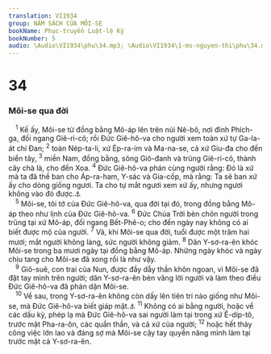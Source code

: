 ```yaml
---
translation: VI1934
group: NĂM SÁCH CỦA MÔI-SE
bookName: Phục-truyền Luật-lệ Ký 
bookNumber: 5
audio: \Audio\VI1934\phu\34.mp3; \Audio\VI1934\1-ms-nguyen-thi\phu\34.mp3
---
```


<div class="title"><h1>34</h1><h3>Môi-se qua đời</h3></div>
<span class="verse phu_34_1"> <sup>1</sup> Kế ấy, Môi-se từ đồng bằng Mô-áp lên trên núi Nê-bô, nơi đỉnh Phích-ga, đối ngang Giê-ri-cô; rồi Đức Giê-hô-va cho người xem toàn xứ tự Ga-la-át chí Đan; </span>
<span class="verse phu_34_2"><sup>2</sup> toàn Nép-ta-li, xứ Ép-ra-im và Ma-na-se, cả xứ Giu-đa cho đến biển tây, </span>
<span class="verse phu_34_3"><sup>3</sup> miền Nam, đồng bằng, sông Giô-đanh và trũng Giê-ri-cô, thành cây chà là, cho đến Xoa. </span>
<span class="verse phu_34_4"><sup>4</sup> Đức Giê-hô-va phán cùng người rằng: Đó là xứ mà ta đã thề ban cho Áp-ra-ham, Y-sác và Gia-cốp, mà rằng: Ta sẽ ban xứ ấy cho dòng giống ngươi. Ta cho tự mắt ngươi xem xứ ấy, nhưng ngươi không vào đó được.<a data-toggle="tooltip" data-placement="bottom" title="Sa 12:7; 26:3; 28:13">⚓</a><br/></span>
<span class="verse phu_34_5"> <sup>5</sup> Môi-se, tôi tớ của Đức Giê-hô-va, qua đời tại đó, trong đồng bằng Mô-áp theo như lịnh của Đức Giê-hô-va. </span>
<span class="verse phu_34_6"><sup>6</sup> Đức Chúa Trời bèn chôn người trong trũng tại xứ Mô-áp, đối ngang Bết-Phê-o; cho đến ngày nay không có ai biết được mộ của người. </span>
<span class="verse phu_34_7"><sup>7</sup> Vả, khi Môi-se qua đời, tuổi được một trăm hai mươi; mắt người không làng, sức người không giảm. </span>
<span class="verse phu_34_8"><sup>8</sup> Dân Y-sơ-ra-ên khóc Môi-se trong ba mươi ngày tại đồng bằng Mô-áp. Những ngày khóc và ngày chịu tang cho Môi-se đã xong rồi là như vậy. <br/></span>
<span class="verse phu_34_9"> <sup>9</sup> Giô-suê, con trai của Nun, được đầy dẫy thần khôn ngoan, vì Môi-se đã đặt tay mình trên người; dân Y-sơ-ra-ên bèn vâng lời người và làm theo điều Đức Giê-hô-va đã phán dặn Môi-se. <br/></span>
<span class="verse phu_34_10"> <sup>10</sup> Về sau, trong Y-sơ-ra-ên không còn dấy lên tiên tri nào giống như Môi-se, mà Đức Giê-hô-va biết giáp mặt.<a data-toggle="tooltip" data-placement="bottom" title="Xu 33:11 ">⚓</a></span>
<span class="verse phu_34_11"><sup>11</sup> Không có ai bằng người, hoặc về các dấu kỳ, phép lạ mà Đức Giê-hô-va sai người làm tại trong xứ Ê-díp-tô, trước mặt Pha-ra-ôn, các quần thần, và cả xứ của người; </span>
<span class="verse phu_34_12"><sup>12</sup> hoặc hết thảy công việc lớn lao và đáng sợ mà Môi-se cậy tay quyền năng mình làm tại trước mặt cả Y-sơ-ra-ên. <br/>  <br/>  <br/></span>
